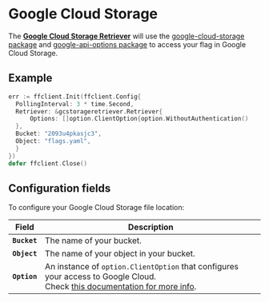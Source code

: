 # Google Cloud Storage

The [**Google Cloud Storage Retriever**](https://pkg.go.dev/github.com/thomaspoignant/go-feature-flag/retriever/gcstorageretriever/#Retriever)
will use the [google-cloud-storage package](https://pkg.go.dev/cloud.google.com/go/storage)
and [google-api-options package](https://pkg.go.dev/google.golang.org/api/option) to access your flag in Google Cloud
Storage.

## Example

```go linenums="1"
err := ffclient.Init(ffclient.Config{
  PollingInterval: 3 * time.Second,
  Retriever: &gcstorageretriever.Retriever{
	  Options: []option.ClientOption{option.WithoutAuthentication()
  },
  Bucket: "2093u4pkasjc3",
  Object: "flags.yaml",
  }
})
defer ffclient.Close()
```

## Configuration fields

To configure your Google Cloud Storage file location:

| Field        | Description                                                                                                                                                                    |
|--------------|--------------------------------------------------------------------------------------------------------------------------------------------------------------------------------|
| **`Bucket`** | The name of your bucket.                                                                                                                                                       |
| **`Object`** | The name of your object in your bucket.                                                                                                                                        |
| **`Option`** | An instance of `option.ClientOption` that configures your access to Google Cloud. <br/> Check [this documentation for more info](https://cloud.google.com/docs/authentication). |
